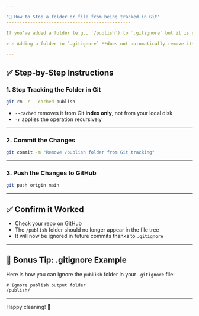 ```yaml
---

"📁 How to Stop a folder or file from being tracked in Git"
-----------------------------------------------

If you've added a folder (e.g., `/publish`) to `.gitignore` but it is still being tracked in GitHub, follow these steps to properly remove it.

> ⚠️ Adding a folder to `.gitignore` **does not automatically remove it** if it was already committed. You must explicitly remove it from Git tracking.

---
```


## ✅ Step-by-Step Instructions

### 1. **Stop Tracking the Folder in Git**

```bash
git rm -r --cached publish
```

* `--cached` removes it from Git **index only**, not from your local disk
* `-r` applies the operation recursively

---

### 2. **Commit the Changes**

```bash
git commit -m "Remove /publish folder from Git tracking"
```

---

### 3. **Push the Changes to GitHub**

```bash
git push origin main
```

---

## ✅ Confirm it Worked

* Check your repo on GitHub
* The `/publish` folder should no longer appear in the file tree
* It will now be ignored in future commits thanks to `.gitignore`

---

## 🧠 Bonus Tip: .gitignore Example

Here is how you can ignore the `publish` folder in your `.gitignore` file:

```
# Ignore publish output folder
/publish/
```

---

Happy cleaning! 🧹
